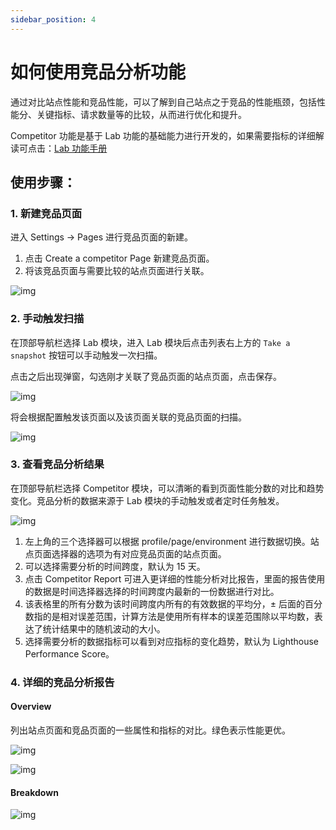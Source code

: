 ```yaml
---
sidebar_position: 4
---
```


# 如何使用竞品分析功能

通过对比站点性能和竞品性能，可以了解到自己站点之于竞品的性能瓶颈，包括性能分、关键指标、请求数量等的比较，从而进行优化和提升。

Competitor 功能是基于 Lab 功能的基础能力进行开发的，如果需要指标的详细解读可点击：[Lab 功能手册](./report)

## 使用步骤：

### 1. 新建竞品页面

进入 Settings -> Pages 进行竞品页面的新建。

1. 点击 Create a competitor Page 新建竞品页面。
2. 将该竞品页面与需要比较的站点页面进行关联。

![img](/settings/create-competitor-page.png)

### 2. 手动触发扫描

在顶部导航栏选择 Lab 模块，进入 Lab 模块后点击列表右上方的 `Take a snapshot` 按钮可以手动触发一次扫描。

点击之后出现弹窗，勾选刚才关联了竞品页面的站点页面，点击保存。

![img](/lab/take-snapshot.png)

将会根据配置触发该页面以及该页面关联的竞品页面的扫描。

![img](/lab/take-snapshot-detail.png)

### 3. 查看竞品分析结果

在顶部导航栏选择 Competitor 模块，可以清晰的看到页面性能分数的对比和趋势变化。竞品分析的数据来源于 Lab 模块的手动触发或者定时任务触发。

![img](/lab/competitor.png)

1. 左上角的三个选择器可以根据 profile/page/environment 进行数据切换。站点页面选择器的选项为有对应竞品页面的站点页面。
2. 可以选择需要分析的时间跨度，默认为 15 天。
3. 点击 Competitor Report 可进入更详细的性能分析对比报告，里面的报告使用的数据是时间选择器选择的时间跨度内最新的一份数据进行对比。
4. 该表格里的所有分数为该时间跨度内所有的有效数据的平均分，± 后面的百分数指的是相对误差范围，计算方法是使用所有样本的误差范围除以平均数，表达了统计结果中的随机波动的大小。
5. 选择需要分析的数据指标可以看到对应指标的变化趋势，默认为 Lighthouse Performance Score。

### 4. 详细的竞品分析报告

#### Overview

列出站点页面和竞品页面的一些属性和指标的对比。绿色表示性能更优。

![img](/lab/competitor-detail-0.png)

![img](/lab/competitor-detail-1.png)

#### Breakdown

![img](/lab/competitor-detail-2.png)
